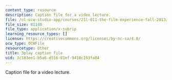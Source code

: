 ```yaml
---
content_type: resource
description: Caption file for a video lecture.
file: /ol-ocw-studio-app/courses/21l-011-the-film-experience-fall-2013/3c183ee1b5a6d51681ef9418c193fa84_BWLwSqLZd2o.srt
file_size: 81140
file_type: application/x-subrip
learning_resource_types: []
license: https://creativecommons.org/licenses/by-nc-sa/4.0/
ocw_type: OCWFile
resourcetype: Other
title: 3play caption file
uid: 3c183ee1-b5a6-d516-81ef-9418c193fa84
---
```

Caption file for a video lecture.